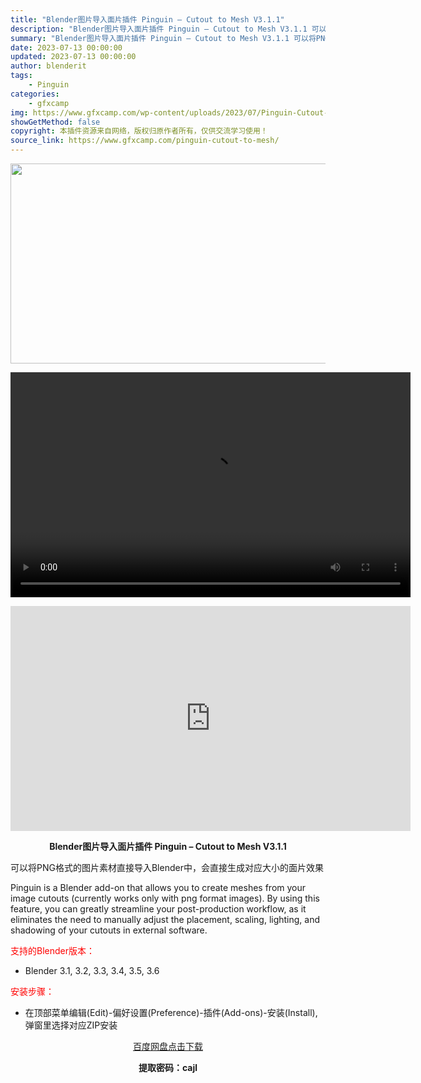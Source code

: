 ```yaml
---
title: "Blender图片导入面片插件 Pinguin – Cutout to Mesh V3.1.1"
description: "Blender图片导入面片插件 Pinguin – Cutout to Mesh V3.1.1 可以将PNG格式的图片素材直接导入Blender中，会直接生成对应大小的面片效果 Pingu..."
summary: "Blender图片导入面片插件 Pinguin – Cutout to Mesh V3.1.1 可以将PNG格式的图片素材直接导入Blender中，会直接生成对应大小的面片效果 Pingu..."
date: 2023-07-13 00:00:00
updated: 2023-07-13 00:00:00
author: blenderit
tags: 
    - Pinguin
categories:
    - gfxcamp
img: https://www.gfxcamp.com/wp-content/uploads/2023/07/Pinguin-Cutout-To-Mesh.jpg
showGetMethod: false
copyright: 本插件资源来自网络，版权归原作者所有，仅供交流学习使用！
source_link: https://www.gfxcamp.com/pinguin-cutout-to-mesh/
---
```

<div><p><img decoding="async" class="aligncenter size-full wp-image-113478" src="https://www.gfxcamp.com/wp-content/uploads/2023/07/Pinguin-Cutout-To-Mesh.jpg" data-src="https://www.gfxcamp.com/wp-content/uploads/2023/07/Pinguin-Cutout-To-Mesh.jpg" alt="" width="640" height="320" data-srcset="https://www.gfxcamp.com/wp-content/uploads/2023/07/Pinguin-Cutout-To-Mesh.jpg 640w, https://www.gfxcamp.com/wp-content/uploads/2023/07/Pinguin-Cutout-To-Mesh-150x75.jpg 150w" data-sizes="(max-width: 640px) 100vw, 640px"><br>
</p><center><div style="width: 640px;" class="wp-video"><!--[if lt IE 9]><script>document.createElement('video');</script><![endif]-->
<video class="wp-video-shortcode" id="video-113477-1" width="640" height="360" preload="true" controls="controls"><source type="video/mp4" src="https://cloud.video.taobao.com//play/u/80049544/p/2/e/6/t/1/418419680111.mp4?_=1"></source><a href="https://cloud.video.taobao.com//play/u/80049544/p/2/e/6/t/1/418419680111.mp4">https://cloud.video.taobao.com//play/u/80049544/p/2/e/6/t/1/418419680111.mp4</a></video></div></center><p style="text-align: center;"><iframe loading="lazy" src="https://player.youku.com/embed/XNTk4MTk5MzMzNg==" width="640" height="360" frameborder="0" allowfullscreen="allowfullscreen" data-mce-fragment="1"></iframe></p><p style="text-align: center;"><strong>Blender图片导入面片插件 Pinguin – Cutout to Mesh V3.1.1</strong></p><p>可以将PNG格式的图片素材直接导入Blender中，会直接生成对应大小的面片效果</p><p>Pinguin is a Blender add-on that allows you to create meshes from your image cutouts (currently works only with png format images). By using this feature, you can greatly streamline your post-production workflow, as it eliminates the need to manually adjust the placement, scaling, lighting, and shadowing of your cutouts in external software.</p><p style="text-align: left;"><span style="color: #ff0000;">支持的Blender版本：</span></p><ul>
<li style="text-align: left;">Blender 3.1, 3.2, 3.3, 3.4, 3.5, 3.6</li>
</ul><p style="text-align: left;"><span style="color: #ff0000;">安装步骤：</span></p><ul>
<li>在顶部菜单编辑(Edit)-偏好设置(Preference)-插件(Add-ons)-安装(Install),弹窗里选择对应ZIP安装</li>
</ul><p style="text-align: center;"><a class="maxbutton-3 maxbutton maxbutton-baidu" target="_blank" rel="noopener" href="https://pan.baidu.com/s/1jAX2G-08Ia-4r1SYXrQtXw?pwd=cajl"><span class="mb-text">百度网盘点击下载</span></a></p><p style="text-align: center;"><strong>提取密码：cajl</strong></p></div>